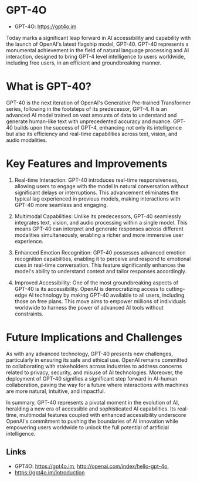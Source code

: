 # GPT-4O

* GPT-4O: https://gpt4o.im

Today marks a significant leap forward in AI accessibility and capability with the launch of OpenAI's latest flagship model, GPT-40. GPT-40 represents a monumental achievement in the field of natural language processing and AI interaction, designed to bring GPT-4 level intelligence to users worldwide, including free users, in an efficient and groundbreaking manner.

# What is GPT-40?

GPT-40 is the next iteration of OpenAI's Generative Pre-trained Transformer series, following in the footsteps of its predecessor, GPT-4. It is an advanced AI model trained on vast amounts of data to understand and generate human-like text with unprecedented accuracy and nuance. GPT-40 builds upon the success of GPT-4, enhancing not only its intelligence but also its efficiency and real-time capabilities across text, vision, and audio modalities.

# Key Features and Improvements

1. Real-time Interaction: GPT-40 introduces real-time responsiveness, allowing users to engage with the model in natural conversation without significant delays or interruptions. This advancement eliminates the typical lag experienced in previous models, making interactions with GPT-40 more seamless and engaging.

2. Multimodal Capabilities: Unlike its predecessors, GPT-40 seamlessly integrates text, vision, and audio processing within a single model. This means GPT-40 can interpret and generate responses across different modalities simultaneously, enabling a richer and more immersive user experience.

3. Enhanced Emotion Recognition: GPT-40 possesses advanced emotion recognition capabilities, enabling it to perceive and respond to emotional cues in real-time conversation. This feature significantly enhances the model's ability to understand context and tailor responses accordingly.

4. Improved Accessibility: One of the most groundbreaking aspects of GPT-40 is its accessibility. OpenAI is democratizing access to cutting-edge AI technology by making GPT-40 available to all users, including those on free plans. This move aims to empower millions of individuals worldwide to harness the power of advanced AI tools without constraints.

# Future Implications and Challenges

As with any advanced technology, GPT-40 presents new challenges, particularly in ensuring its safe and ethical use. OpenAI remains committed to collaborating with stakeholders across industries to address concerns related to privacy, security, and misuse of AI technologies. Moreover, the deployment of GPT-40 signifies a significant step forward in AI-human collaboration, paving the way for a future where interactions with machines are more natural, intuitive, and impactful.

In summary, GPT-40 represents a pivotal moment in the evolution of AI, heralding a new era of accessible and sophisticated AI capabilities. Its real-time, multimodal features coupled with enhanced accessibility underscore OpenAI's commitment to pushing the boundaries of AI innovation while empowering users worldwide to unlock the full potential of artificial intelligence.


## Links

* GPT4O: https://gpt4o.im, http://openai.com/index/hello-gpt-4o, 
* https://gpt4o.im/introduction